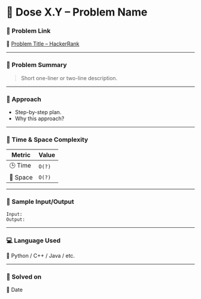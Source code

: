 # 💊 Dose X.Y – Problem Name

### 📌 Problem Link  
🔗 [Problem Title – HackerRank](https://)

---

### 🧠 Problem Summary

> Short one-liner or two-line description.

---

### 🚀 Approach

- Step-by-step plan.
- Why this approach?

---

### 🧮 Time & Space Complexity

| Metric        | Value     |
|---------------|-----------|
| 🕒 Time        | `O(?)`    |
| 🧠 Space       | `O(?)`    |

---

### 🧪 Sample Input/Output

```
Input:  
Output:

```

---

### 💻 Language Used
💬 Python / C++ / Java / etc.

---

### 📅 Solved on
📆 Date
